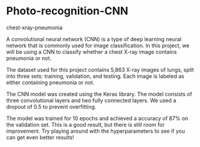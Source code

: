 # Photo-recognition-CNN
chest-xray-pneumonia

A convolutional neural network (CNN) is a type of deep learning neural network that is commonly used for image classification. In this project, we will be using a CNN to classify whether a chest X-ray image contains pneumonia or not.

The dataset used for this project contains 5,863 X-ray images of lungs, split into three sets: training, validation, and testing. Each image is labeled as either containing pneumonia or not.

The CNN model was created using the Keras library. The model consists of three convolutional layers and two fully connected layers. We used a dropout of 0.5 to prevent overfitting.

The model was trained for 10 epochs and achieved a accuracy of 87% on the validation set. This is a good result, but there is still room for improvement. Try playing around with the hyperparameters to see if you can get even better results!
